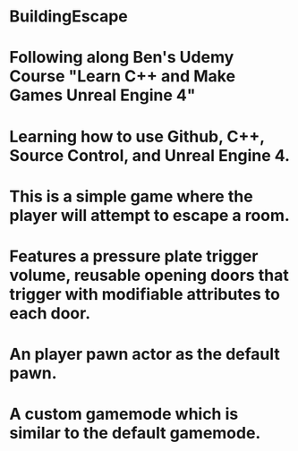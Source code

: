 # BuildingEscape
# Following along Ben's Udemy Course "Learn C++ and Make Games Unreal Engine 4"
# Learning how to use Github, C++, Source Control, and Unreal Engine 4.
# This is a simple game where the player will attempt to escape a room.
# Features a pressure plate trigger volume, reusable opening doors that trigger with modifiable attributes to each door.
# An player pawn actor as the default pawn.
# A custom gamemode which is similar to the default gamemode.
